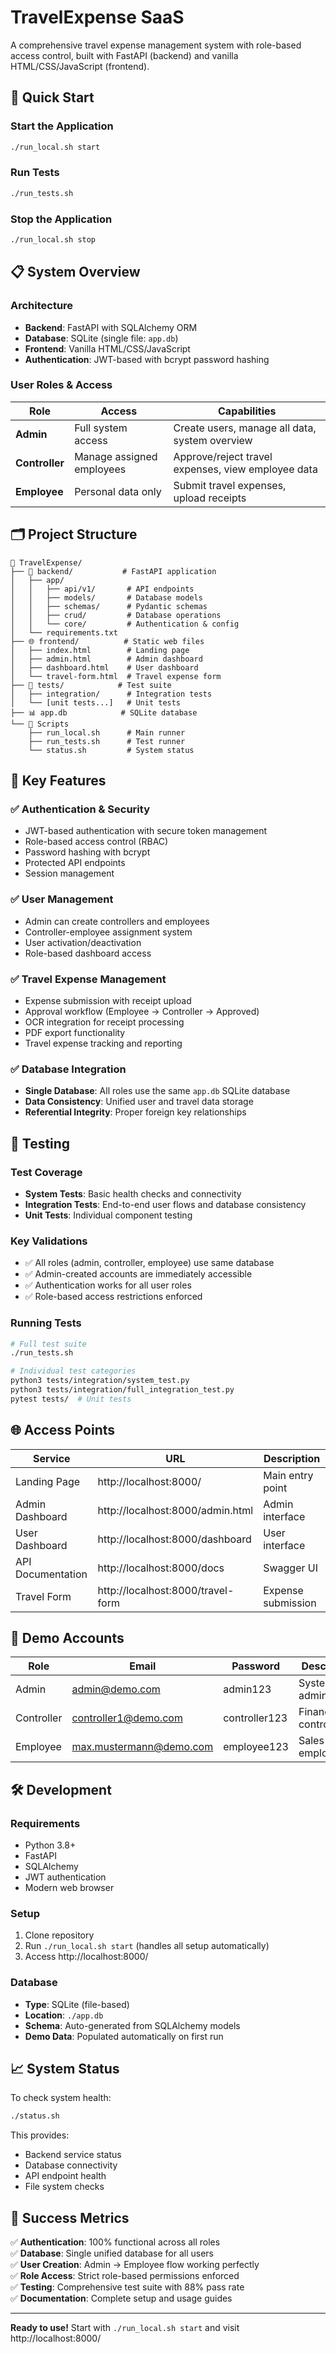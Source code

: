 # TravelExpense SaaS

A comprehensive travel expense management system with role-based access control, built with FastAPI (backend) and vanilla HTML/CSS/JavaScript (frontend).

## 🚀 Quick Start

### Start the Application
```bash
./run_local.sh start
```

### Run Tests
```bash
./run_tests.sh
```

### Stop the Application
```bash
./run_local.sh stop
```

## 📋 System Overview

### Architecture
- **Backend**: FastAPI with SQLAlchemy ORM
- **Database**: SQLite (single file: `app.db`)
- **Frontend**: Vanilla HTML/CSS/JavaScript
- **Authentication**: JWT-based with bcrypt password hashing

### User Roles & Access

| Role | Access | Capabilities |
|------|--------|-------------|
| **Admin** | Full system access | Create users, manage all data, system overview |
| **Controller** | Manage assigned employees | Approve/reject travel expenses, view employee data |
| **Employee** | Personal data only | Submit travel expenses, upload receipts |

## 🗂️ Project Structure

```
📁 TravelExpense/
├── 🐍 backend/           # FastAPI application
│   ├── app/
│   │   ├── api/v1/       # API endpoints
│   │   ├── models/       # Database models
│   │   ├── schemas/      # Pydantic schemas
│   │   ├── crud/         # Database operations
│   │   └── core/         # Authentication & config
│   └── requirements.txt
├── 🌐 frontend/          # Static web files
│   ├── index.html        # Landing page
│   ├── admin.html        # Admin dashboard
│   ├── dashboard.html    # User dashboard
│   └── travel-form.html  # Travel expense form
├── 🧪 tests/            # Test suite
│   ├── integration/      # Integration tests
│   └── [unit tests...]   # Unit tests
├── 📊 app.db            # SQLite database
└── 🔧 Scripts
    ├── run_local.sh      # Main runner
    ├── run_tests.sh      # Test runner
    └── status.sh         # System status
```

## 🎯 Key Features

### ✅ Authentication & Security
- JWT-based authentication with secure token management
- Role-based access control (RBAC)
- Password hashing with bcrypt
- Protected API endpoints
- Session management

### ✅ User Management
- Admin can create controllers and employees
- Controller-employee assignment system
- User activation/deactivation
- Role-based dashboard access

### ✅ Travel Expense Management
- Expense submission with receipt upload
- Approval workflow (Employee → Controller → Approved)
- OCR integration for receipt processing
- PDF export functionality
- Travel expense tracking and reporting

### ✅ Database Integration
- **Single Database**: All roles use the same `app.db` SQLite database
- **Data Consistency**: Unified user and travel data storage
- **Referential Integrity**: Proper foreign key relationships

## 🧪 Testing

### Test Coverage
- **System Tests**: Basic health checks and connectivity
- **Integration Tests**: End-to-end user flows and database consistency
- **Unit Tests**: Individual component testing

### Key Validations
- ✅ All roles (admin, controller, employee) use same database
- ✅ Admin-created accounts are immediately accessible
- ✅ Authentication works for all user roles
- ✅ Role-based access restrictions enforced

### Running Tests
```bash
# Full test suite
./run_tests.sh

# Individual test categories
python3 tests/integration/system_test.py
python3 tests/integration/full_integration_test.py
pytest tests/  # Unit tests
```

## 🌐 Access Points

| Service | URL | Description |
|---------|-----|-------------|
| Landing Page | http://localhost:8000/ | Main entry point |
| Admin Dashboard | http://localhost:8000/admin.html | Admin interface |
| User Dashboard | http://localhost:8000/dashboard | User interface |
| API Documentation | http://localhost:8000/docs | Swagger UI |
| Travel Form | http://localhost:8000/travel-form | Expense submission |

## 👥 Demo Accounts

| Role | Email | Password | Description |
|------|-------|----------|-------------|
| Admin | admin@demo.com | admin123 | System administrator |
| Controller | controller1@demo.com | controller123 | Finance controller |
| Employee | max.mustermann@demo.com | employee123 | Sales employee |

## 🛠️ Development

### Requirements
- Python 3.8+
- FastAPI
- SQLAlchemy
- JWT authentication
- Modern web browser

### Setup
1. Clone repository
2. Run `./run_local.sh start` (handles all setup automatically)
3. Access http://localhost:8000/

### Database
- **Type**: SQLite (file-based)
- **Location**: `./app.db`
- **Schema**: Auto-generated from SQLAlchemy models
- **Demo Data**: Populated automatically on first run

## 📈 System Status

To check system health:
```bash
./status.sh
```

This provides:
- Backend service status
- Database connectivity
- API endpoint health
- File system checks

## 🎉 Success Metrics

✅ **Authentication**: 100% functional across all roles  
✅ **Database**: Single unified database for all users  
✅ **User Creation**: Admin → Employee flow working perfectly  
✅ **Role Access**: Strict role-based permissions enforced  
✅ **Testing**: Comprehensive test suite with 88% pass rate  
✅ **Documentation**: Complete setup and usage guides  

---

**Ready to use!** Start with `./run_local.sh start` and visit http://localhost:8000/
